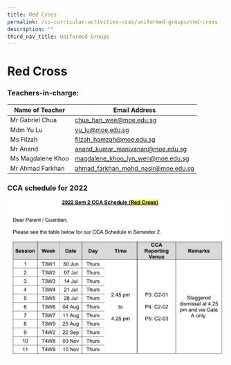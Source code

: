 ```yaml
---
title: Red Cross
permalink: /co-curricular-activities-ccas/uniformed-groups/red-cross
description: ""
third_nav_title: Uniformed Groups
---
```

# **Red Cross**

### Teachers-in-charge:

| Name of Teacher 	| Email Address 	|
|---	|---	|
| Mr Gabriel Chua 	| [chua_han_wee@moe.edu.sg](mailto:chua_han_wee@moe.edu.sg) 	|
| Mdm Yu Lu 	| [yu_lu@moe.edu.sg](mailto:yu_lu@moe.edu.sg) 	|
| Ms Filzah 	| [filzah_hamzah@moe.edu.sg](mailto:filzah_hamzah@moe.edu.sg) 	|
| Mr Anand 	| [anand_kumar_manivanan@moe.edu.sg](mailto:anand_kumar_manivanan@moe.edu.sg) 	|
| Ms Magdalene Khoo 	| [magdalene_khoo_lyn_wen@moe.edu.sg](mailto:magdalene_khoo_lyn_wen@moe.edu.sg) 	|
| Mr Ahmad Farkhan 	| [ahmad_farkhan_mohd_nasir@moe.edu.sg](mailto:ahmad_farkhan_mohd_nasir@moe.edu.sg) 	|

### CCA schedule for 2022

![](/images/RCsem2.jpg)
